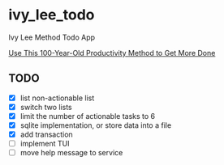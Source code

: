 # ivy_lee_todo

Ivy Lee Method Todo App

[Use This 100-Year-Old Productivity Method to Get More Done](https://lifehacker.com/work/the-ivy-lee-productivity-method)

## TODO

- [x] list non-actionable list
- [x] switch two lists
- [x] limit the number of actionable tasks to 6
- [x] sqlite implementation, or store data into a file
- [x] add transaction
- [ ] implement TUI
- [ ] move help message to service
